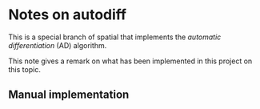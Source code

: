 # Notes on autodiff

This is a special branch of spatial that implements the *automatic differentiation* (AD) algorithm.

This note gives a remark on what has been implemented in this project on this topic.

## Manual implementation